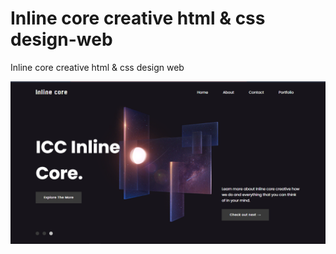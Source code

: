 # Inline core creative html & css design-web
Inline core creative html &amp; css design web

![alt text](https://github.com/Collin0012/Inline-core-creative-html-css-design-web/blob/master/design.png?raw=true)
